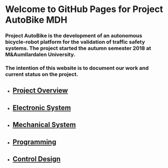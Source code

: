 # Welcome to GitHub Pages for Project AutoBike MDH

### Project AutoBike is the development of an autonomous bicycle-robot platform for the validation of traffic safety systems. The project started the autumn semester 2018 at M&Aumllardalen University.

### The intention of this website is to document our work and current status on the project.

* ## [Project Overview](Categories/projectOverview.md)

* ## [Electronic System](Categories/electronics.md)

* ## [Mechanical System](Categories/mechanics.md)

* ## [Programming](Categories/programming.md)

* ## [Control Design](Categories/control.md)

